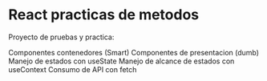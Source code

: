 # React practicas de metodos
Proyecto de pruebas y practica:

Componentes contenedores (Smart)
Componentes de presentacion (dumb)
Manejo de estados con useState
Manejo de alcance de estados con useContext
Consumo de API con fetch